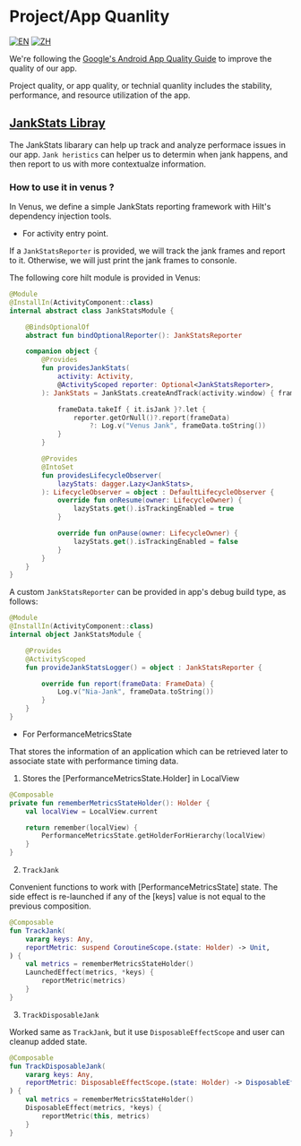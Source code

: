 # Project/App Quanlity

[![EN](https://img.shields.io/badge/lang-EN-blue)](project-quality.md)
[![ZH](https://img.shields.io/badge/lang-ZH-red)](project-quality.zh.md)

We're following the [Google's Android App Quality Guide](https://developer.android.com/distribute/best-practices/develop/quality) to improve the quality of our app.

Project quality, or app quality, or technial quanlity includes the stability, performance, and resource utilization of the app.



## [JankStats Libray][1]

The JankStats libarary can help up track and analyze performace issues in our app. `Jank heristics` can helper us to determin when jank happens, and then report to us with more contextualze information.


### How to use it in venus ? 

In Venus, we define a simple JankStats reporting framework with Hilt's dependency injection tools.

+ For activity entry point.

If a `JankStatsReporter` is provided, we will track the jank frames and report to it. Otherwise, we will just print the jank frames to consonle.

The following core hilt module is provided in Venus:

```kotlin
@Module
@InstallIn(ActivityComponent::class)
internal abstract class JankStatsModule {

    @BindsOptionalOf
    abstract fun bindOptionalReporter(): JankStatsReporter

    companion object {
        @Provides
        fun providesJankStats(
            activity: Activity,
            @ActivityScoped reporter: Optional<JankStatsReporter>,
        ): JankStats = JankStats.createAndTrack(activity.window) { frameData ->

            frameData.takeIf { it.isJank }?.let {
                reporter.getOrNull()?.report(frameData)
                    ?: Log.v("Venus Jank", frameData.toString())
            }
        }

        @Provides
        @IntoSet
        fun providesLifecycleObserver(
            lazyStats: dagger.Lazy<JankStats>,
        ): LifecycleObserver = object : DefaultLifecycleObserver {
            override fun onResume(owner: LifecycleOwner) {
                lazyStats.get().isTrackingEnabled = true
            }

            override fun onPause(owner: LifecycleOwner) {
                lazyStats.get().isTrackingEnabled = false
            }
        }
    }
}

```

A custom `JankStatsReporter` can be provided in app's debug build type, as follows:

```kotlin
@Module
@InstallIn(ActivityComponent::class)
internal object JankStatsModule {

    @Provides
    @ActivityScoped
    fun provideJankStatsLogger() = object : JankStatsReporter {

        override fun report(frameData: FrameData) {
            Log.v("Nia-Jank", frameData.toString())
        }
    }
}

```

+ For PerformanceMetricsState

That stores the information of an application which can be retrieved later to associate state with performance timing data.

1. Stores the [PerformanceMetricsState.Holder] in LocalView

```kotlin
@Composable
private fun rememberMetricsStateHolder(): Holder {
    val localView = LocalView.current

    return remember(localView) {
        PerformanceMetricsState.getHolderForHierarchy(localView)
    }
}
```

2. `TrackJank`

Convenient functions to work with [PerformanceMetricsState] state. The side effect is re-launched if any of the [keys] value is not equal to the previous composition.

```kotlin
@Composable
fun TrackJank(
    vararg keys: Any,
    reportMetric: suspend CoroutineScope.(state: Holder) -> Unit,
) {
    val metrics = rememberMetricsStateHolder()
    LaunchedEffect(metrics, *keys) {
        reportMetric(metrics)
    }
}
```


3. `TrackDisposableJank`

Worked same as `TrackJank`, but it use `DisposableEffectScope` and user can cleanup added state.

```kotlin
@Composable
fun TrackDisposableJank(
    vararg keys: Any,
    reportMetric: DisposableEffectScope.(state: Holder) -> DisposableEffectResult,
) {
    val metrics = rememberMetricsStateHolder()
    DisposableEffect(metrics, *keys) {
        reportMetric(this, metrics)
    }
}
```


[1]:https://developer.android.com/topic/performance/jankstats